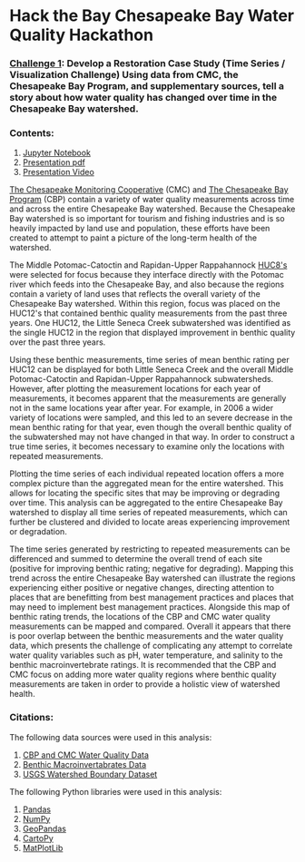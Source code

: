 # Hack the Bay Chesapeake Bay Water Quality Hackathon

### [Challenge 1](https://hack-the-bay.devpost.com/details/resources#challenge1): Develop a Restoration Case Study (Time Series / Visualization Challenge) Using data from CMC, the Chesapeake Bay Program, and supplementary sources, tell a story about how water quality has changed over time in the Chesapeake Bay watershed.

### Contents:
1. [Jupyter Notebook](..Data%20View.ipynb)
2. [Presentation pdf](../ChesapeakeStudyAreas.pdf)
3. [Presentation Video](https://youtu.be/cmsbfvrS1M8)

[The Chesapeake Monitoring Cooperative](https://www.chesapeakemonitoringcoop.org/) (CMC) and [The Chesapeake Bay Program](https://www.chesapeakebay.net/) (CBP) contain a variety of water quality measurements across time and across the entire Chesapeake Bay watershed. Because the Chesapeake Bay watershed is so important for tourism and fishing industries and is so heavily impacted by land use and population, these efforts have been created to attempt to paint a picture of the long-term health of the watershed.

The Middle Potomac-Catoctin and Rapidan-Upper Rappahannock [HUC8's](https://water.usgs.gov/GIS/huc.html) were selected for focus because they interface directly with the Potomac river which feeds into the Chesapeake Bay, and also because the regions contain a variety of land uses that reflects the overall variety of the Chesapeake Bay watershed.
Within this region, focus was placed on the HUC12's that contained benthic quality measurements from the past three years. One HUC12, the Little Seneca Creek subwatershed was identified as the single HUC12 in the region that displayed improvement in benthic quality over the past three years.

Using these benthic measurements, time series of mean benthic rating per HUC12 can be displayed for both Little Seneca Creek and the overall Middle Potomac-Catoctin and Rapidan-Upper Rappahannock subwatersheds. However, after plotting the measurement locations for each year of measurements, it becomes apparent that the measurements are generally not in the same locations year after year. For example, in 2006 a wider variety of locations were sampled, and this led to an severe decrease in the mean benthic rating for that year, even though the overall benthic quality of the subwatershed may not have changed in that way. In order to construct a true time series, it becomes necessary to examine only the locations with repeated measurements.

Plotting the time series of each individual repeated location offers a more complex picture than the aggregated mean for the entire watershed. This allows for locating the specific sites that may be improving or degrading over time. This analysis can be aggregated to the entire Chesapeake Bay watershed to display all time series of repeated measurements, which can further be clustered and divided to locate areas experiencing improvement or degradation.

The time series generated by restricting to repeated measurements can be differenced and summed to determine the overall trend of each site (positive for improving benthic rating; negative for degrading). Mapping this trend across the entire Chesapeake Bay watershed can illustrate the regions experiencing either positive or negative changes, directing attention to places that are benefitting from best management practices and places that may need to implement best management practices. Alongside this map of benthic rating trends, the locations of the CBP and CMC water quality measurements can be mapped and compared. Overall it appears that there is poor overlap between the benthic measurements and the water quality data, which presents the challenge of complicating any attempt to correlate water quality variables such as pH, water temperature, and salinity to the benthic macroinvertebrate ratings. It is recommended that the CBP and CMC focus on adding more water quality regions where benthic quality measurements are taken in order to provide a holistic view of watershed health.

### Citations:

The following data sources were used in this analysis:
1. [CBP and CMC Water Quality Data](https://drive.google.com/file/d/19fSU8LI8LtOz5-Hccnie0VGhZXQsX3vG/view?usp=sharing)
2. [Benthic Macroinvertabrates Data](https://drive.google.com/file/d/12uoFlcn8pgeuxD2-seFak36KTvrFPKCt/view?usp=sharing)
3. [USGS Watershed Boundary Dataset](http://prd-tnm.s3-website-us-west-2.amazonaws.com/?prefix=StagedProducts/Hydrography/WBD/National/GDB/)

The following Python libraries were used in this analysis:
1. [Pandas](https://pandas.pydata.org/)
2. [NumPy](https://numpy.org/)
3. [GeoPandas](https://geopandas.org/)
4. [CartoPy](https://scitools.org.uk/cartopy/docs/latest/)
5. [MatPlotLib](https://matplotlib.org/3.1.0/index.html)
